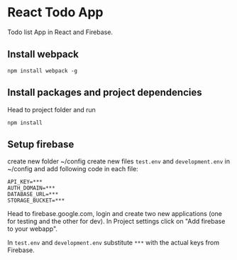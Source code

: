 # React Todo App
Todo list App in React and Firebase.

## Install webpack
```
npm install webpack -g
```

## Install packages and project dependencies
Head to project folder and run
```
npm install
```

## Setup firebase
create new folder ~/config
create new files `test.env` and `development.env` in ~/config and add following code in each file:
```
API_KEY=***
AUTH_DOMAIN=***
DATABASE_URL=***
STORAGE_BUCKET=***
```
Head to firebase.google.com, login and create two new applications (one for testing and the other for dev).
In Project settings click on "Add firebase to your webapp".

In `test.env` and `development.env` substitute `***` with the actual keys from Firebase.
